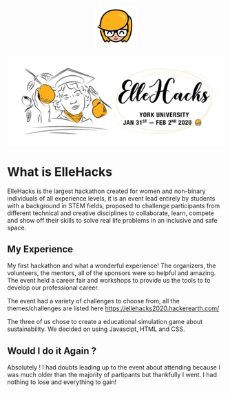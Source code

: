 <p align="center">
  <a href="https://ellehacks.com/"><img height="100px" alt="elle-hacks-logo" src="https://raw.githubusercontent.com/haphamo/elleHacks2020/readme/images/elle-hacks-logo.png"></a>
</p>
<p align="center">
  <img alt="banner" src="https://raw.githubusercontent.com/haphamo/elleHacks2020/readme/images/elle-hacks-banner.jpg">
</p>

# What is ElleHacks
ElleHacks is the largest hackathon created for women and non-binary individuals of all experience levels, it is an event lead entirely by students with a background in STEM fields, proposed to challenge participants from different technical and creative disciplines to collaborate, learn, compete and show off their skills to solve real life problems in an inclusive and safe space.

## My Experience
My first hackathon and what a wonderful experience! The organizers, the volunteers, the mentors, all of the sponsors were so helpful and amazing. The event held a career fair and workshops to provide us the tools to to develop our professional career. 

The event had a variety of challenges to choose from, all the themes/challenges are listed here https://ellehacks2020.hackerearth.com/

The three of us chose to create a educational simulation game about sustainability. We decided on using Javascipt, HTML and CSS.

## Would I do it Again ?
Absolutely ! I had doubts leading up to the event about attending because I was much older than the majority of partipants but thankfully I went. I had nothing to lose and everything to gain! 
